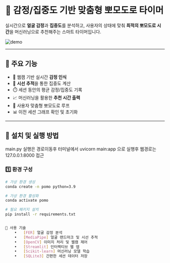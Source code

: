 # 🎯 감정/집중도 기반 맞춤형 뽀모도로 타이머

실시간으로 **얼굴 감정**과 **집중도**를 분석하고, 사용자의 상태에 맞춰 **최적의 뽀모도로 시간**을 머신러닝으로 추천해주는 스마트 타이머입니다.

![demo](https://img.shields.io/badge/기반-Mediapipe%20%7C%20FER%20%7C%20Streamlit-blue)

---

## 📌 주요 기능

- 📸 웹캠 기반 실시간 **감정 인식**
- 👀 **시선 추적**을 통한 집중도 계산
- ⏱️ 세션 동안의 평균 감정/집중도 기록
- 📈 머신러닝을 활용한 **추천 시간 출력**
- 🧠 사용자 맞춤형 뽀모도로 루프
- 📊 이전 세션 그래프 확인 및 초기화

---

## 🧰 설치 및 실행 방법

main.py 실행은 경로이동후 터미널에서 uvicorn main:app 으로 실행후 웹경로는 127.0.0.1:8000 접근
### 1️⃣ 환경 구성

```bash
# 가상 환경 생성
conda create -n pomo python=3.9

# 가상 환경 활성화
conda activate pomo

# 필요 패키지 설치
pip install -r requirements.txt


🧠 사용 기술
	•	[FER] 얼굴 감정 분석
	•	[MediaPipe] 얼굴 랜드마크 및 시선 추적
	•	[OpenCV] 이미지 처리 및 웹캠 제어
	•	[Streamlit] 인터랙티브 웹 앱
	•	[Scikit-learn] 머신러닝 모델 학습
	•	[SQLite3] 간편한 세션 데이터 저장

 